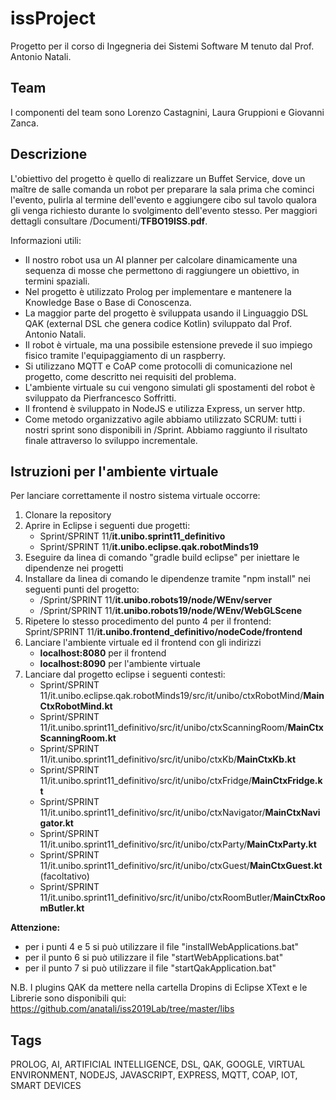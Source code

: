 # issProject
Progetto per il corso di Ingegneria dei Sistemi Software M tenuto dal Prof. Antonio Natali.

## Team
I componenti del team sono Lorenzo Castagnini, Laura Gruppioni e Giovanni Zanca.

## Descrizione
L'obiettivo del progetto è quello di realizzare un Buffet Service, dove un maître de salle comanda un robot per preparare la sala prima che cominci l'evento, pulirla al termine dell'evento e aggiungere cibo sul tavolo qualora gli venga richiesto durante lo svolgimento dell'evento stesso. 
Per maggiori dettagli consultare /Documenti/**TFBO19ISS.pdf**.

Informazioni utili:
- Il nostro robot usa un AI planner per calcolare dinamicamente una sequenza di mosse che permettono di raggiungere un obiettivo, in termini spaziali.
- Nel progetto è utilizzato Prolog per implementare e mantenere la Knowledge Base o Base di Conoscenza.
- La maggior parte del progetto è sviluppata usando il Linguaggio DSL QAK (external DSL che genera codice Kotlin) sviluppato dal Prof. Antonio Natali.
- Il robot è virtuale, ma una possibile estensione prevede il suo impiego fisico tramite l'equipaggiamento di un raspberry.
- Si utilizzano MQTT e CoAP come protocolli di comunicazione nel progetto, come descritto nei requisiti del problema.
- L'ambiente virtuale su cui vengono simulati gli spostamenti del robot è sviluppato da Pierfrancesco Soffritti.
- Il frontend è sviluppato in NodeJS e utilizza Express, un server http.
- Come metodo organizzativo agile abbiamo utilizzato SCRUM: tutti i nostri sprint sono disponibili in /Sprint. Abbiamo raggiunto il risultato finale attraverso lo sviluppo incrementale.

## Istruzioni per l'ambiente virtuale
Per lanciare correttamente il nostro sistema virtuale occorre:
1. Clonare la repository
2. Aprire in Eclipse i seguenti due progetti:
    * Sprint/SPRINT 11/**it.unibo.sprint11_definitivo**
    * Sprint/SPRINT 11/**it.unibo.eclipse.qak.robotMinds19**
3. Eseguire da linea di comando "gradle build eclipse" per iniettare le dipendenze nei progetti
4. Installare da linea di comando le dipendenze tramite "npm install" nei seguenti punti del progetto:   
    * /Sprint/SPRINT 11/**it.unibo.robots19/node/WEnv/server**
    * /Sprint/SPRINT 11/**it.unibo.robots19/node/WEnv/WebGLScene** 
5. Ripetere lo stesso procedimento del punto 4 per il frontend: 
Sprint/SPRINT 11/**it.unibo.frontend_definitivo/nodeCode/frontend**
6. Lanciare l'ambiente virtuale ed il frontend con gli indirizzi
    * **localhost:8080** per il frontend
    * **localhost:8090** per l'ambiente virtuale
7. Lanciare dal progetto eclipse i seguenti contesti: 
    * Sprint/SPRINT 11/it.unibo.eclipse.qak.robotMinds19/src/it/unibo/ctxRobotMind/**MainCtxRobotMind.kt**
    * Sprint/SPRINT 11/it.unibo.sprint11_definitivo/src/it/unibo/ctxScanningRoom/**MainCtxScanningRoom.kt**
    * Sprint/SPRINT 11/it.unibo.sprint11_definitivo/src/it/unibo/ctxKb/**MainCtxKb.kt**
    * Sprint/SPRINT 11/it.unibo.sprint11_definitivo/src/it/unibo/ctxFridge/**MainCtxFridge.kt**
    * Sprint/SPRINT 11/it.unibo.sprint11_definitivo/src/it/unibo/ctxNavigator/**MainCtxNavigator.kt**
    * Sprint/SPRINT 11/it.unibo.sprint11_definitivo/src/it/unibo/ctxParty/**MainCtxParty.kt**
    * Sprint/SPRINT 11/it.unibo.sprint11_definitivo/src/it/unibo/ctxGuest/**MainCtxGuest.kt** (facoltativo)
    * Sprint/SPRINT 11/it.unibo.sprint11_definitivo/src/it/unibo/ctxRoomButler/**MainCtxRoomButler.kt** 

**Attenzione:**
- per i punti 4 e 5 si può utilizzare il file "installWebApplications.bat"
- per il punto 6 si può utilizzare il file "startWebApplications.bat"
- per il punto 7 si può utilizzare il file "startQakApplication.bat"

N.B. I plugins QAK da mettere nella cartella Dropins di Eclipse XText e le Librerie sono disponibili qui: https://github.com/anatali/iss2019Lab/tree/master/libs

## Tags
PROLOG, AI, ARTIFICIAL INTELLIGENCE, DSL, QAK, GOOGLE, VIRTUAL ENVIRONMENT, NODEJS, JAVASCRIPT, EXPRESS, MQTT, COAP, IOT, SMART DEVICES
